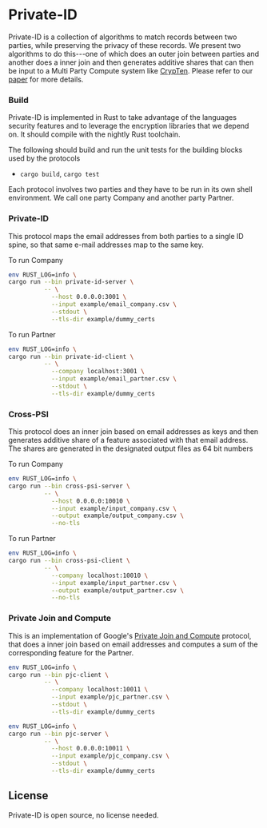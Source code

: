 # Private-ID

Private-ID is a collection of algorithms to match records between two parties, while preserving the privacy of these records. We present two algorithms to do this---one of which does an outer join between parties and another does a inner join and then generates additive shares that can then be input to a Multi Party Compute system like [CrypTen](https://github.com/facebookresearch/CrypTen). Please refer to our [paper](https://eprint.iacr.org/2020/599.pdf) for more details.

### Build

Private-ID is implemented in Rust to take advantage of the languages security features and to leverage the encryption libraries that we depend on. It should compile with the nightly Rust toolchain.

The following should build and run the unit tests for the building blocks used by the protocols

- `cargo build`, `cargo test`

Each protocol involves two parties and they have to be run in its own shell environment. We call one party Company and another party Partner.

### Private-ID

This protocol maps the email addresses from both parties to a single ID spine, so that same e-mail addresses map to the same key.

To run Company

```bash
env RUST_LOG=info \
cargo run --bin private-id-server \
          -- \
            --host 0.0.0.0:3001 \
            --input example/email_company.csv \
            --stdout \
            --tls-dir example/dummy_certs
```

To run Partner

```bash
env RUST_LOG=info \
cargo run --bin private-id-client \
          -- \
            --company localhost:3001 \
            --input example/email_partner.csv \
            --stdout \
            --tls-dir example/dummy_certs
```

### Cross-PSI

This protocol does an inner join based on email addresses as keys and then generates additive share of a feature associated with that email address. The shares are generated in the designated output files as 64 bit numbers

To run Company

```bash
env RUST_LOG=info \
cargo run --bin cross-psi-server \
          -- \
            --host 0.0.0.0:10010 \
            --input example/input_company.csv \
            --output example/output_company.csv \
            --no-tls
```

To run Partner

```bash
env RUST_LOG=info \
cargo run --bin cross-psi-client \
          -- \
            --company localhost:10010 \
            --input example/input_partner.csv \
            --output example/output_partner.csv \
            --no-tls
```

### Private Join and Compute

This is an implementation of Google's [Private Join and Compute](https://github.com/google/private-join-and-compute) protocol, that does a inner join based on email addresses and computes a sum of the corresponding feature for the Partner.

```bash
env RUST_LOG=info \
cargo run --bin pjc-client \
          -- \
            --company localhost:10011 \
            --input example/pjc_partner.csv \
            --stdout \
            --tls-dir example/dummy_certs
```

```bash
env RUST_LOG=info \
cargo run --bin pjc-server \
          -- \
            --host 0.0.0.0:10011 \
            --input example/pjc_company.csv \
            --stdout \
            --tls-dir example/dummy_certs
```

## License

Private-ID is open source, no license needed.
